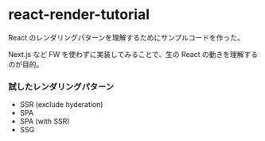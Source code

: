 # react-render-tutorial

React のレンダリングパターンを理解するためにサンプルコードを作った。

Next.js など FW を使わずに実装してみることで、生の React の動きを理解するのが目的。

### 試したレンダリングパターン
- SSR (exclude hyderation)
- SPA
- SPA (with SSR)
- SSG
